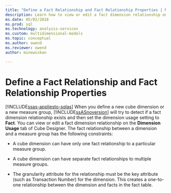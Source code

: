 ```yaml
---
title: "Define a Fact Relationship and Fact Relationship Properties | Microsoft Docs"
description: Learn how to view or edit a fact dimension relationship on the Dimension Usage tab of Cube Designer.
ms.date: 05/02/2018
ms.prod: sql
ms.technology: analysis-services
ms.custom: multidimensional-models
ms.topic: conceptual
ms.author: owend
ms.reviewer: owend
author: minewiskan

---
```

# Define a Fact Relationship and Fact Relationship Properties
[!INCLUDE[ssas-appliesto-sqlas](../includes/ssas-appliesto-sqlas.md)]
  When you define a new cube dimension or a new measure group, [!INCLUDE[ssASnoversion](../includes/ssasnoversion-md.md)] will try to detect if a fact dimension relationship exists and then set the dimension usage setting to **Fact**. You can view or edit a fact dimension relationship on the **Dimension Usage** tab of Cube Designer. The fact relationship between a dimension and a measure group has the following constraints:  
  
-   A cube dimension can have only one fact relationship to a particular measure group.  
  
-   A cube dimension can have separate fact relationships to multiple measure groups.  
  
-   The granularity attribute for the relationship must be the key attribute (such as Transaction Number) for the dimension. This creates a one-to-one relationship between the dimension and facts in the fact table.  
  
  
